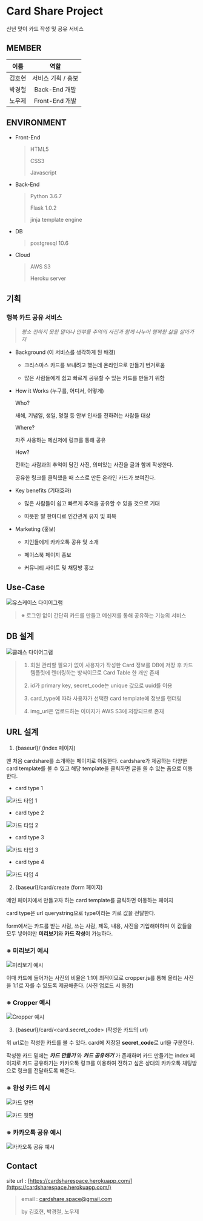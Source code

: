 # Card Share Project

신년 맞이 카드 작성 및 공유 서비스

## MEMBER

이름 | 역할
:--: | :--:
김호현 | 서비스 기획 / 홍보
박경철 | Back-End 개발
노우제 | Front-End 개발

## ENVIRONMENT

- Front-End

    > HTML5
    >
    > CSS3
    >
    > Javascript

- Back-End

    > Python 3.6.7
    >
    > Flask 1.0.2
    >
    > jinja template engine

- DB

    > postgresql 10.6

- Cloud

    > AWS S3
    >
    > Heroku server

## 기획

### 행복 카드 공유 서비스

> *평소 전하지 못한 말이나 안부를 추억의 사진과 함께 나누어 행복한 삶을 살아가자*

- Background (이 서비스를 생각하게 된 배경)

    - 크리스마스 카드를 보내려고 했는데 온라인으로 만들기 번거로움

    - 많은 사람들에게 쉽고 빠르게 공유할 수 있는 카드를 만들기 위함

- How it Works (누구를, 어디서, 어떻게)

    Who? 
    
    새해, 기념일, 생일, 명절 등 안부 인사를 전하려는 사람들 대상

    Where?

    자주 사용하는 메신저에 링크를 통해 공유

    How?

    전하는 사람과의 추억이 담긴 사진, 의미있는 사진을 글과 함께 작성한다.

    공유한 링크를 클릭했을 때 스스로 만든 온라인 카드가 보여진다.

- Key benefits (기대효과)

    - 많은 사람들이 쉽고 빠르게 추억을 공유할 수 있을 것으로 기대

    - 따뜻한 말 한마디로 인간관계 유지 및 회복

- Marketing (홍보)

    - 지인들에게 카카오톡 공유 및 소개

    - 페이스북 페이지 홍보

    - 커뮤니티 사이트 및 채팅방 홍보

## Use-Case

![유스케이스 다이어그램](document-img/Use-case.PNG)

> ※ 로그인 없이 간단히 카드를 만들고 메신저를 통해 공유하는 기능의 서비스 

## DB 설계

![클래스 다이어그램](document-img/Class-diagram.PNG)

> 1. 회원 관리할 필요가 없이 사용자가 작성한 Card 정보를 DB에 저장 후 카드 템플릿에 렌더링하는 방식이므로 Card Table 한 개만 존재
>
> 2. id가 primary key, secret_code는 unique 값으로 uuid를 이용
>
> 3. card_type에 따라 사용자가 선택한 card template에 정보를 랜더링
>
> 4. img_url은 업로드하는 이미지가 AWS S3에 저장되므로 존재

## URL 설계

1. {baseurl}/ (index 페이지)

맨 처음 cardshare를 소개하는 페이지로 이동한다. cardshare가 제공하는 다양한 card template를 볼 수 있고 해당 template을 클릭하면 글을 쓸 수 있는 폼으로 이동한다.

- card type 1

![카드 타입 1](document-img/card1.png)

- card type 2

![카드 타입 2](document-img/card2.png)

- card type 3

![카드 타입 3](document-img/card3.png)

- card type 4

![카드 타입 4](document-img/card4.png)



2. {baseurl}/card/create (form 페이지)

메인 페이지에서 만들고자 하는 card template를 클릭하면 이동하는 페이지

card type은 url querystring으로 type이라는 키로 값을 전달한다.

form에서는 카드를 받는 사람, 쓰는 사람, 제목, 내용, 사진을 기입해야하며 이 값들을 모두 넣어야만 **미리보기**와 **카드 작성**이 가능하다.

### ※ 미리보기 예시

![미리보기 예시](document-img/preview-ex.PNG)

이때 카드에 들어가는 사진의 비율은 1:1이 최적이므로 cropper.js를 통해 올리는 사진을 1:1로 자를 수 있도록 제공해준다. (사진 업로드 시 등장)

### ※ Cropper 예시

![Cropper 예시](document-img/cropper-ex.PNG)

3. {baseurl}/card/<card.secret_code> (작성한 카드의 url)

위 url로는 작성한 카드를 볼 수 있다. card에 저장된 **secret_code**로 url을 구분한다.

작성한 카드 밑에는 ***카드 만들기*** 와 ***카드 공유하기*** 가 존재하며 카드 만들기는 index 페이지로 카드 공유하기는 카카오톡 링크를 이용하여 전하고 싶은 상대의 카카오톡 채팅방으로 링크를 전달하도록 해준다.

### ※ 완성 카드 예시

![카드 앞면](document-img/card-front-ex.PNG)

![카드 뒷면](document-img/card-back-ex.PNG)

### ※ 카카오톡 공유 예시

![카카오톡 공유 예시](document-img/share-preview.PNG)

## Contact

site url : [https://cardsharespace.herokuapp.com/](https://cardsharespace.herokuapp.com/)

> email : cardshare.space@gmail.com
>
> by 김호현, 박경철, 노우제
